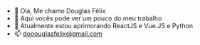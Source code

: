 - 👋 Olá, Me chamo Douglas Félix
- 👀 Aqui vocês pode ver um pouco do meu trabalho
- 🌱 Atualmente estou aprimorando ReactJS e Vue.JS e Python
- 📫 dooouglasfelix@gmail.com

<!---
agenciapax/agenciapax is a ✨ special ✨ repository because its `README.md` (this file) appears on your GitHub profile.
You can click the Preview link to take a look at your changes.
--->
